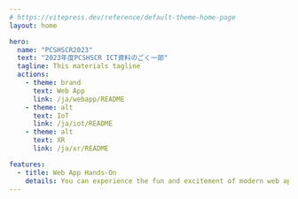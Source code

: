 ```yaml
---
# https://vitepress.dev/reference/default-theme-home-page
layout: home

hero:
  name: "PCSHSCR2023"
  text: "2023年度PCSHSCR ICT資料のごく一部"
  tagline: This materials tagline
  actions:
    - theme: brand
      text: Web App
      link: /ja/webapp/README
    - theme: alt
      text: IoT
      link: /ja/iot/README
    - theme: alt
      text: XR
      link: /ja/xr/README

features:
  - title: Web App Hands-On
    details: You can experience the fun and excitement of modern web application development through hands-on experience.
---
```


